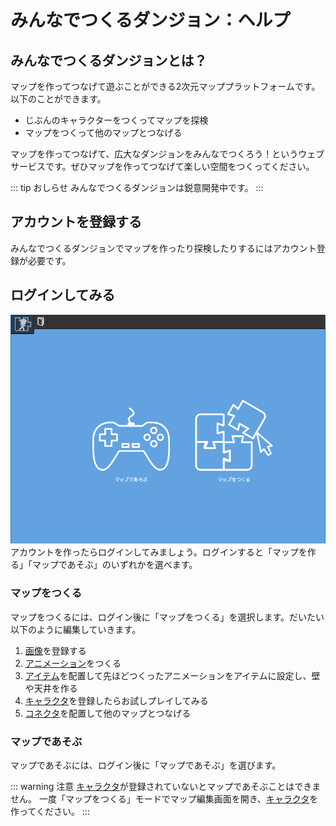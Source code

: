 # みんなでつくるダンジョン：ヘルプ

## みんなでつくるダンジョンとは？
マップを作ってつなげて遊ぶことができる2次元マッププラットフォームです。
以下のことができます。

- じぶんのキャラクターをつくってマップを探検
- マップをつくって他のマップとつなげる

マップを作ってつなげて、広大なダンジョンをみんなでつくろう！というウェブサービスです。ぜひマップを作ってつなげて楽しい空間をつくってください。

::: tip おしらせ
みんなでつくるダンジョンは鋭意開発中です。
:::

## アカウントを登録する
みんなでつくるダンジョンでマップを作ったり探検したりするにはアカウント登録が必要です。

## ログインしてみる
![ログイン後の画面](./images/select-play-mode.png)
アカウントを作ったらログインしてみましょう。ログインすると「マップを作る」「マップであそぶ」のいずれかを選べます。

### マップをつくる
マップをつくるには、ログイン後に「マップをつくる」を選択します。だいたい以下のように編集していきます。

1. [画像](/guide/texture/)を登録する
1. [アニメーション](/guide/animation/)をつくる
1. [アイテム](/guide/item/)を配置して先ほどつくったアニメーションをアイテムに設定し、壁や天井を作る
1. [キャラクタ](/guide/avatar/)を登録したらお試しプレイしてみる
1. [コネクタ](/guide/connector/)を配置して他のマップとつなげる

### マップであそぶ
マップであそぶには、ログイン後に「マップであそぶ」を選びます。

::: warning 注意
[キャラクタ](/guide/avatar/)が登録されていないとマップであそぶことはできません。
一度「マップをつくる」モードでマップ編集画面を開き、[キャラクタ](/guide/avatar/)を作ってください。
:::

